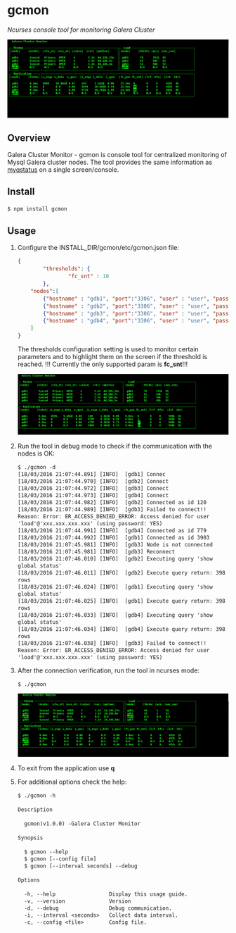 # gcmon
*Ncurses console tool for monitoring Galera Cluster*

<img src="https://github.com/KrumBoychev/gcmon/raw/master/assets/gcmon.png"/>


## Overview
Galera Cluster Monitor - gcmon is console tool for centralized monitoring of Mysql Galera cluster nodes. The tool provides the same information as [myqstatus](https://github.com/jayjanssen/myq-tools) on a single screen/console.

## Install
``` bash
$ npm install gcmon
```


## Usage
1. Configure the INSTALL_DIR/gcmon/etc/gcmon.json file:

	```json
	{
	        "thresholds": {
	                "fc_snt" : 10
	        },
	    "nodes":[
	        {"hostname" : "gdb1", "port":"3306", "user" : "user", "password": "secret"},
	        {"hostname" : "gdb2", "port":"3306", "user" : "user", "password": "secret"},
	        {"hostname" : "gdb3", "port":"3306", "user" : "user", "password": "secret"},
	        {"hostname" : "gdb4", "port":"3306", "user" : "user", "password": "secret"}
	    ]
	}
	```
	The thresholds configuration setting is used to monitor certain parameters and to highlight them on the screen
	if the threshold is reached. !!! Currently the only supported param is **fc_snt**!!!

	<img src="https://github.com/KrumBoychev/gcmon/raw/master/assets/gcmon02.png"/>


2. Run the tool in debug mode to check if the communication with the nodes is OK:

	```
	$ ./gcmon -d  
	[18/03/2016 21:07:44.891] [INFO]  [gdb1] Connec
	[18/03/2016 21:07:44.970] [INFO]  [gdb2] Connect
	[18/03/2016 21:07:44.972] [INFO]  [gdb3] Connect
	[18/03/2016 21:07:44.973] [INFO]  [gdb4] Connect
	[18/03/2016 21:07:44.982] [INFO]  [gdb2] Connected as id 120
	[18/03/2016 21:07:44.989] [INFO]  [gdb3] Failed to connect!! Reason: Error: ER_ACCESS_DENIED_ERROR: Access denied for user 'load'@'xxx.xxx.xxx.xxx' (using password: YES)
	[18/03/2016 21:07:44.991] [INFO]  [gdb4] Connected as id 779
	[18/03/2016 21:07:44.992] [INFO]  [gdb1] Connected as id 3903
	[18/03/2016 21:07:45.981] [INFO]  [gdb3] Node is not connected
	[18/03/2016 21:07:45.981] [INFO]  [gdb3] Reconnect
	[18/03/2016 21:07:46.010] [INFO]  [gdb2] Executing query 'show global status'
	[18/03/2016 21:07:46.011] [INFO]  [gdb2] Execute query return: 398 rows
	[18/03/2016 21:07:46.024] [INFO]  [gdb1] Executing query 'show global status'
	[18/03/2016 21:07:46.025] [INFO]  [gdb1] Execute query return: 398 rows
	[18/03/2016 21:07:46.033] [INFO]  [gdb4] Executing query 'show global status'
	[18/03/2016 21:07:46.034] [INFO]  [gdb4] Execute query return: 398 rows
	[18/03/2016 21:07:46.038] [INFO]  [gdb3] Failed to connect!! Reason: Error: ER_ACCESS_DENIED_ERROR: Access denied for user 'load'@'xxx.xxx.xxx.xxx' (using password: YES)

	```

3. After the connection verification, run the tool in ncurses mode:

	```
	$ ./gcmon
	```
	<img src="https://github.com/KrumBoychev/gcmon/raw/master/assets/gcmon03.png"/>

4. To exit from the application use **q**

5. For additional options check the help:

	```
	$ ./gcmon -h

	Description

	  gcmon(v1.0.0) -Galera Cluster Monitor  

	Synopsis

	  $ gcmon --help
	  $ gcmon [--config file]
	  $ gcmon [--interval seconds] --debug

	Options

	  -h, --help                 Display this usage guide.
	  -v, --version              Version                   
	  -d, --debug                Debug communication.      
	  -i, --interval <seconds>   Collect data interval.    
	  -c, --config <file>        Config file.

	  ```
